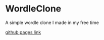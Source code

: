 # WordleClone
A simple wordle clone I made in my free time

[github pages link](https://waf1lecodes.github.io/WordleClone/)
